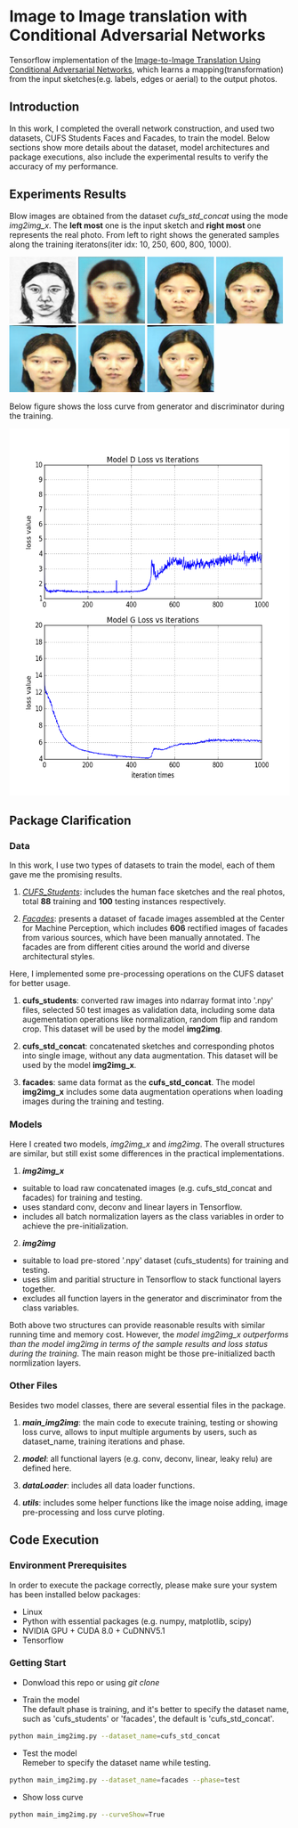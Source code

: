 Image to Image translation with Conditional Adversarial Networks
========================================

Tensorflow implementation of the [Image-to-Image Translation Using Conditional Adversarial Networks](https://arxiv.org/pdf/1611.07004.pdf), which learns a mapping(transformation) from the input sketches(e.g. labels, edges or aerial) to the output photos.

## Introduction
In this work, I completed the overall network construction, and used two datasets, CUFS Students Faces and Facades, to train the model. Below sections show more details about the dataset, model architectures and package executions, also include the experimental results to verify the accuracy of my performance.

## Experiments Results
Blow images are obtained from the dataset _cufs_std_concat_ using the mode _img2img_x_. The **left most** one is the input sketch and **right most** one represents the real photo. From left to right shows the generated samples along the training iteratons(iter idx: 10, 250, 600, 800, 1000).
<p >
  <img src = "./im2im_res/cufs_std_concat_res/Samples/sample_sketch.png?raw=true" width="120" height="120">
  <img src = "./im2im_res/cufs_std_concat_res/Samples/sample_0000_21.png?raw=true" width="120" height="120">
  <img src = "./im2im_res/cufs_std_concat_res/Samples/sample_0264_21.png?raw=true" width="120" height="120">
  <img src = "./im2im_res/cufs_std_concat_res/Samples/sample_0600_21.png?raw=true" width="120" height="120">
  <img src = "./im2im_res/cufs_std_concat_res/Samples/sample_0874_21.png?raw=true" width="120" height="120">
  <img src = "./im2im_res/cufs_std_concat_res/Samples/sample_0938_43.png?raw=true" width="120" height="120">
  <img src = "./im2im_res/cufs_std_concat_res/Samples/sample_photo.png?raw=true" width="120" height="120">
</p>

Below figure shows the loss curve from generator and discriminator during the training.

<div align=center>
  <img width="600" height="660" src="./im2im_res/cufs_std_concat_res/loss_curve.png", alt="loss curve"/>
</div>


## Package Clarification
### Data
In this work, I use two types of datasets to train the model, each of them gave me the promising results.
1. [_CUFS_Students_](http://mmlab.ie.cuhk.edu.hk/archive/facesketch.html): includes the human face sketches and the real photos, total **88** training and **100** testing instances respectively.

2. [_Facades_](http://cmp.felk.cvut.cz/~tylecr1/facade/): presents a dataset of facade images assembled at the Center for Machine Perception, which includes **606** rectified images of facades from various sources, which have been manually annotated. The facades are from different cities around the world and diverse architectural styles.    

Here, I implemented some pre-processing operations on the CUFS dataset for better usage.    
1. **cufs_students**: converted raw images into ndarray format into '.npy' files, selected 50 test images as validation data, including some data augementation operations like normalization, random flip and random crop. This dataset will be used by the model **img2img**.     

2. **cufs_std_concat**: concatenated sketches and corresponding photos into single image, without any data augmentation. This dataset will be used by the model **img2img_x**.  

3. **facades**: same data format as the **cufs_std_concat**. The model **img2img_x** includes some data augmentation operations when loading images during the training and testing.

### Models
Here I created two models, _img2img_x_ and _img2img_. The overall structures are similar, but still exist some differences in the practical implementations.

1. **_img2img_x_**          
- suitable to load raw concatenated images (e.g. cufs_std_concat and facades) for training and testing.
- uses standard conv, deconv and linear layers in Tensorflow.
- includes all batch normalization layers as the class variables in order to achieve the pre-initialization.

2. **_img2img_**   
- suitable to load pre-stored '.npy' dataset (cufs_students) for training and testing.
- uses slim and paritial structure in Tensorflow to stack functional layers together.
- excludes all function layers in the generator and discriminator from the class variables.

Both above two structures can provide reasonable results with similar running time and memory cost. However, the _model img2img_x outperforms than the model img2img in terms of the sample results and loss status during the training_. The main reason might be those pre-initialized bacth normlization layers.

### Other Files
Besides two model classes, there are several essential files in the package.   
1. **_main_img2img_**: the main code to execute training, testing or showing loss curve, allows to input multiple arguments by users, such as dataset_name, training iterations and phase.   

2. **_model_**: all functional layers (e.g. conv, deconv, linear, leaky relu) are defined here.

3. **_dataLoader_**: includes all data loader functions.

4. **_utils_**: includes some helper functions like the image noise adding, image pre-processing and loss curve ploting.

## Code Execution
### Environment Prerequisites
In order to execute the package correctly, please make sure your system has been installed below packages:    
- Linux
- Python with essential packages (e.g. numpy, matplotlib, scipy)
- NVIDIA GPU + CUDA 8.0 + CuDNNV5.1
- Tensorflow

### Getting Start
- Donwload this repo or using _git clone_

- Train the model    
The default phase is training, and it's better to specify the dataset name, such as 'cufs_students' or 'facades', the default is 'cufs_std_concat'. 

```bash
python main_img2img.py --dataset_name=cufs_std_concat
```
  
- Test the model    
Remeber to specify the dataset name while testing.
```bash
python main_img2img.py --dataset_name=facades --phase=test
```

- Show loss curve
```bash
python main_img2img.py --curveShow=True
```
